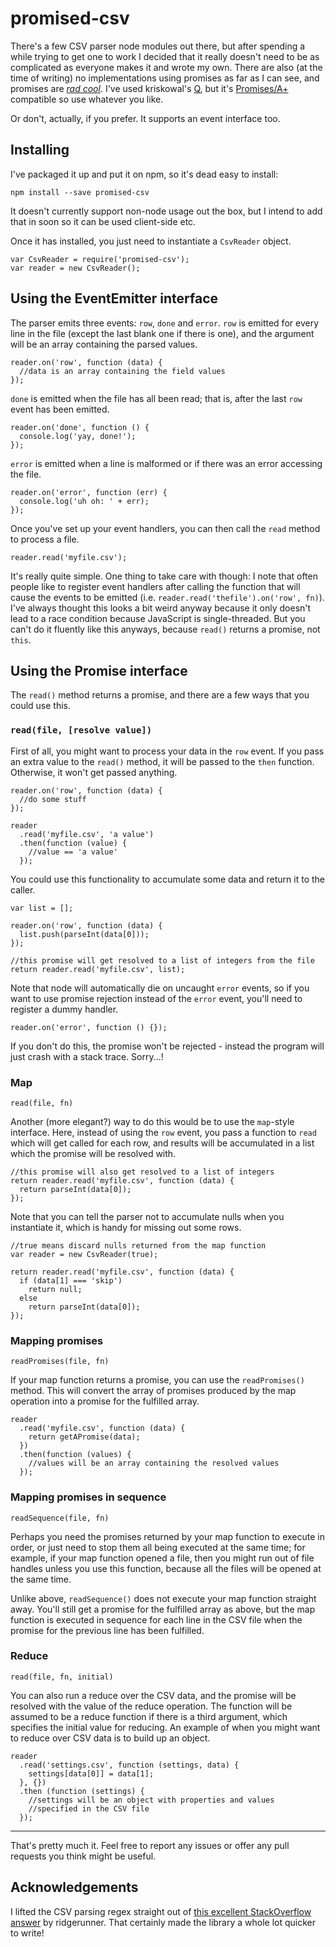 promised-csv
============

There's a few CSV parser node modules out there, but after spending a while trying to get one to work I decided that it really doesn't need to be as complicated as everyone makes it and wrote my own.  There are also (at the time of writing) no implementations using promises as far as I can see, and promises are [*rad cool*](https://blog.jcoglan.com/2013/03/30/callbacks-are-imperative-promises-are-functional-nodes-biggest-missed-opportunity/).  I've used kriskowal's [Q](https://github.com/kriskowal/q), but it's [Promises/A+](http://promises-aplus.github.io/promises-spec/) compatible so use whatever you like.

Or don't, actually, if you prefer.  It supports an event interface too.

Installing
-----------

I've packaged it up and put it on npm, so it's dead easy to install:

    npm install --save promised-csv

It doesn't currently support non-node usage out the box, but I intend to add that in soon so it can be used client-side etc.

Once it has installed, you just need to instantiate a `CsvReader` object.

    var CsvReader = require('promised-csv');
    var reader = new CsvReader();


Using the EventEmitter interface
---------------------------------

The parser emits three events: `row`, `done` and `error`.  `row` is emitted for every line in the file (except the last blank one if there is one), and the argument will be an array containing the parsed values.

    reader.on('row', function (data) {
      //data is an array containing the field values
    });

`done` is emitted when the file has all been read; that is, after the last `row` event has been emitted.

    reader.on('done', function () {
      console.log('yay, done!');
    });

`error` is emitted when a line is malformed or if there was an error accessing the file.

    reader.on('error', function (err) {
      console.log('uh oh: ' + err);
    });

Once you've set up your event handlers, you can then call the `read` method to process a file.

    reader.read('myfile.csv');

It's really quite simple.  One thing to take care with though: I note that often people like to register event handlers after calling the function that will cause the events to be emitted (i.e. `reader.read('thefile').on('row', fn)`).  I've always thought this looks a bit weird anyway because it only doesn't lead to a race condition because JavaScript is single-threaded.  But you can't do it fluently like this anyways, because `read()` returns a promise, not `this`.

Using the Promise interface
----------------------------

The `read()` method returns a promise, and there are a few ways that you could use this.

### `read(file, [resolve value])`

First of all, you might want to process your data in the `row` event.  If you pass an extra value to the `read()` method, it will be passed to the `then` function.  Otherwise, it won't get passed anything.

    reader.on('row', function (data) {
      //do some stuff
    });

    reader
      .read('myfile.csv', 'a value')
      .then(function (value) {
        //value == 'a value'
      });

You could use this functionality to accumulate some data and return it to the caller.

    var list = [];

    reader.on('row', function (data) {
      list.push(parseInt(data[0]));
    });

    //this promise will get resolved to a list of integers from the file
    return reader.read('myfile.csv', list);

Note that node will automatically die on uncaught `error` events, so if you want to use promise rejection instead of the `error` event, you'll need to register a dummy handler.

    reader.on('error', function () {});

If you don't do this, the promise won't be rejected - instead the program will just crash with a stack trace.  Sorry...!

### Map
`read(file, fn)`

Another (more elegant?) way to do this would be to use the `map`-style interface.  Here, instead of using the `row` event, you pass a function to `read` which will get called for each row, and results will be accumulated in a list which the promise will be resolved with.

    //this promise will also get resolved to a list of integers
    return reader.read('myfile.csv', function (data) {
      return parseInt(data[0]);
    });

Note that you can tell the parser not to accumulate nulls when you instantiate it, which is handy for missing out some rows.

    //true means discard nulls returned from the map function
    var reader = new CsvReader(true);

    return reader.read('myfile.csv', function (data) {
      if (data[1] === 'skip')
        return null;
      else
        return parseInt(data[0]);
    });

### Mapping promises
`readPromises(file, fn)`

If your map function returns a promise, you can use the `readPromises()` method.  This will convert the array of promises produced by the map operation into a promise for the fulfilled array.

    reader
      .read('myfile.csv', function (data) {
        return getAPromise(data);
      })
      .then(function (values) {
        //values will be an array containing the resolved values
      });

### Mapping promises in sequence
`readSequence(file, fn)`

Perhaps you need the promises returned by your map function to execute in order, or just need to stop them all being executed at the same time; for example, if your map function opened a file, then you might run out of file handles unless you use this function, because all the files will be opened at the same time.

Unlike above, `readSequence()` does not execute your map function straight away.  You'll still get a promise for the fulfilled array as above, but the map function is executed in sequence for each line in the CSV file when the promise for the previous line has been fulfilled.

### Reduce
`read(file, fn, initial)`

You can also run a reduce over the CSV data, and the promise will be resolved with the value of the reduce operation.  The function will be assumed to be a reduce function if there is a third argument, which specifies the initial value for reducing.  An example of when you might want to reduce over CSV data is to build up an object.

    reader
      .read('settings.csv', function (settings, data) {
        settings[data[0]] = data[1];
      }, {})
      .then (function (settings) {
        //settings will be an object with properties and values
        //specified in the CSV file
      });



---

That's pretty much it.  Feel free to report any issues or offer any pull requests you think might be useful.

Acknowledgements
-----------------

I lifted the CSV parsing regex straight out of [this excellent StackOverflow answer](http://stackoverflow.com/a/8497474/632636) by ridgerunner.  That certainly made the library a whole lot quicker to write!
